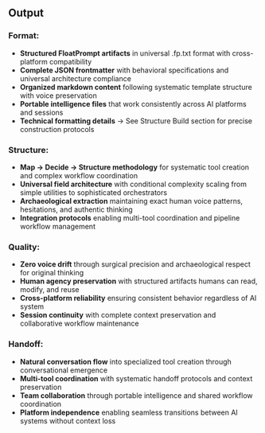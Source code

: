 ## Output

### **Format:**
- **Structured FloatPrompt artifacts** in universal .fp.txt format with cross-platform compatibility
- **Complete JSON frontmatter** with behavioral specifications and universal architecture compliance
- **Organized markdown content** following systematic template structure with voice preservation
- **Portable intelligence files** that work consistently across AI platforms and sessions
- **Technical formatting details** → See Structure Build section for precise construction protocols

### **Structure:**
- **Map → Decide → Structure methodology** for systematic tool creation and complex workflow coordination
- **Universal field architecture** with conditional complexity scaling from simple utilities to sophisticated orchestrators  
- **Archaeological extraction** maintaining exact human voice patterns, hesitations, and authentic thinking
- **Integration protocols** enabling multi-tool coordination and pipeline workflow management

### **Quality:**
- **Zero voice drift** through surgical precision and archaeological respect for original thinking
- **Human agency preservation** with structured artifacts humans can read, modify, and reuse
- **Cross-platform reliability** ensuring consistent behavior regardless of AI system
- **Session continuity** with complete context preservation and collaborative workflow maintenance

### **Handoff:**
- **Natural conversation flow** into specialized tool creation through conversational emergence
- **Multi-tool coordination** with systematic handoff protocols and context preservation
- **Team collaboration** through portable intelligence and shared workflow coordination
- **Platform independence** enabling seamless transitions between AI systems without context loss 